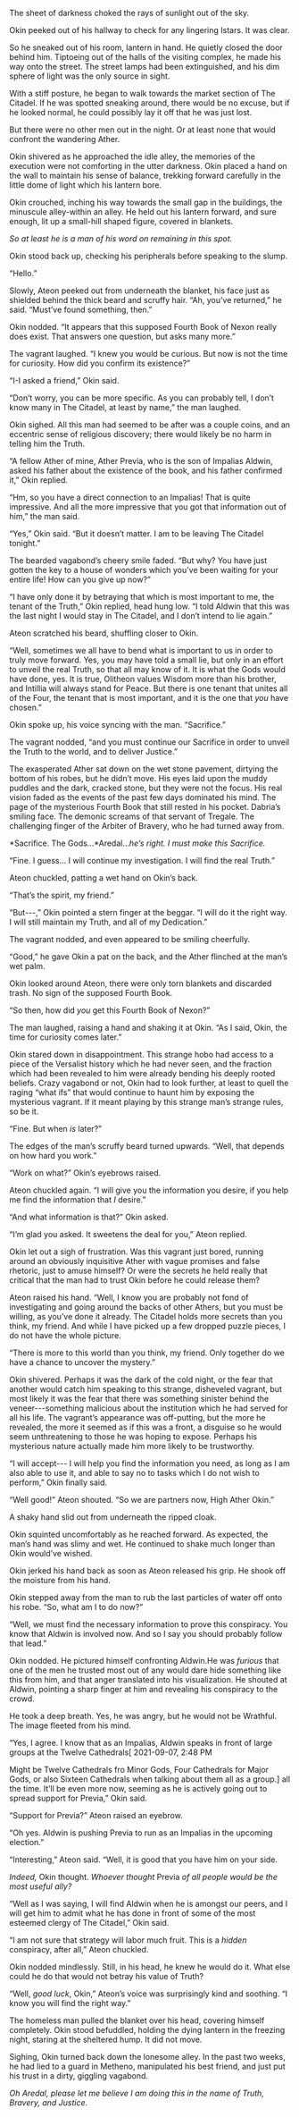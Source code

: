 The sheet of darkness choked the rays of sunlight out of the sky.

Okin peeked out of his hallway to check for any lingering Istars. It was clear.

So he sneaked out of his room, lantern in hand. He quietly closed the door behind him.  Tiptoeing out of the halls of the visiting complex, he made his way onto the street. The street lamps had been extinguished, and his dim sphere of light was the only source in sight.

With a stiff posture, he began to walk towards the market section of The Citadel. If he was spotted sneaking around, there would be no excuse, but if he looked normal, he could possibly lay it off that he was just lost.

But there were no other men out in the night. Or at least none that would confront the wandering Ather. 

Okin shivered as he approached the idle alley, the memories of the execution were not comforting in the utter darkness. Okin placed a hand on the wall to maintain his sense of balance, trekking forward carefully in the little dome of light which his lantern bore.

Okin crouched, inching his way towards the small gap in the buildings, the minuscule alley-within an alley. He held out his lantern forward, and sure enough, lit up a small-hill shaped figure, covered in blankets.

*So at least he is a man of his word on remaining in this spot.*

Okin stood back up, checking his peripherals before speaking to the slump.

“Hello.”

Slowly, Ateon peeked out from underneath the blanket, his face just as shielded behind the thick beard and scruffy hair. “Ah, you’ve returned,” he said. “Must’ve found something, then.”

Okin nodded. “It appears that this supposed Fourth Book of Nexon really does exist. That answers one question, but asks many more.”

The vagrant laughed. “I knew you would be curious. But now is not the time for curiosity. How did you confirm its existence?”

“I-I asked a friend,” Okin said.

“Don’t worry, you can be more specific. As you can probably tell, I don’t know many in The Citadel, at least by name,” the man laughed.

Okin sighed. All this man had seemed to be after was a couple coins, and an eccentric sense of religious discovery; there would likely be no harm in telling him the Truth.

“A fellow Ather of mine, Ather Previa, who is the son of Impalias Aldwin, asked his father about the existence of the book, and his father confirmed it,” Okin replied. 

“Hm, so you have a direct connection to an Impalias! That is quite impressive. And all the more impressive that you got that information out of him,” the man said.

“Yes,” Okin said. “But it doesn’t matter. I am to be leaving The Citadel tonight.”

The bearded vagabond’s cheery smile faded. “But why? You have just gotten the key to a house of wonders which you’ve been waiting for your entire life! How can you give up now?”

“I have only done it by betraying that which is most important to me, the tenant of the Truth,” Okin replied, head hung low. “I told Aldwin that this was the last night I would stay in The Citadel, and I don’t intend to lie again.”

Ateon scratched his beard, shuffling closer to Okin.

“Well, sometimes we all have to bend what is important to us in order to truly move forward. Yes, you may have told a small lie, but only in an effort to unveil the real Truth, so that all may know of it. It is what the Gods would have done, yes. It is true, Olitheon values Wisdom more than his brother, and Intillia will always stand for Peace. But there is one tenant that unites all of the Four, the tenant that is most important, and it is the one that *you* have chosen.”

Okin spoke up, his voice syncing with the man. “Sacrifice.”

The vagrant nodded, “and you must continue our Sacrifice in order to unveil the Truth to the world, and to deliver Justice.”

The exasperated Ather sat down on the wet stone pavement, dirtying the bottom of his robes, but he didn’t move.   His eyes laid upon the muddy puddles and the dark, cracked stone, but they were not the focus. His real vision faded as the events of the past few days dominated his mind. The page of the mysterious Fourth Book that still rested in his pocket. Dabria’s smiling face. The demonic screams of that servant of Tregale. The challenging finger of the Arbiter of Bravery, who he had turned away from. 

*Sacrifice. The Gods...*Aredal...*he’s right. I must make this Sacrifice.*

“Fine. I guess... I will continue my investigation. I will find the real Truth.”

Ateon chuckled, patting a wet hand on Okin’s back.

“That’s the spirit, my friend.”

“But---,” Okin pointed a stern finger at the beggar. “I will do it the right way. I will still maintain my Truth, and all of my Dedication.”

The vagrant nodded, and even appeared to be smiling cheerfully.

“Good,” he gave Okin a pat on the back, and the Ather flinched at the man’s wet palm.

Okin looked around Ateon, there were only torn blankets and discarded trash. No sign of the supposed Fourth Book.

“So then, how did *you* get this Fourth Book of Nexon?”

The man laughed, raising a hand and shaking it at Okin. “As I said, Okin, the time for curiosity comes later.”

Okin stared down in disappointment. This strange hobo had access to a piece of the Versalist history which he had never seen, and the fraction which had been revealed to him were already bending his deeply rooted beliefs. Crazy vagabond or not, Okin had to look further, at least to quell the raging “what ifs” that would continue to haunt him by exposing the mysterious vagrant. If it meant playing by this strange man’s strange rules, so be it.

“Fine. But when *is* later?”

The edges of the man’s scruffy beard turned upwards. “Well, that depends on how hard you work.”

“Work on what?” Okin’s eyebrows raised.

Ateon chuckled again. “I will give you the information you desire, if you help me find the information that *I* desire.”

“And what information is that?” Okin asked.

“I’m glad you asked. It sweetens the deal for you,” Ateon replied.

Okin let out a sigh of frustration. Was this vagrant just bored, running around an obviously inquisitive Ather with vague promises and false rhetoric, just to amuse himself? Or were the secrets he held really that critical that the man had to trust Okin before he could release them?

Ateon raised his hand. “Well, I know you are probably not fond of investigating and going around the backs of other Athers, but you must be willing, as you’ve done it already. The Citadel holds more secrets than you think, my friend. And while I have picked up a few dropped puzzle pieces, I do not have the whole picture.

“There is more to this world than you think, my friend. Only together do we have a chance to uncover the mystery.”

Okin shivered. Perhaps it was the dark of the cold night, or the fear that another would catch him speaking to this strange, disheveled vagrant, but most likely it was the fear that there was something sinister behind the veneer---something malicious about the institution which he had served for all his life. The vagrant’s appearance was off-putting, but the more he revealed, the more it seemed as if this was a front, a disguise so he would seem unthreatening to those he was hoping to expose. Perhaps his mysterious nature actually made him more likely to be trustworthy.

“I will accept--- I will help you find the information you need, as long as I am also able to use it, and able to say no to tasks which I do not wish to perform,” Okin finally said. 

“Well good!” Ateon shouted. “So we are partners now, High Ather Okin.” 

A shaky hand slid out from underneath the ripped cloak. 

Okin squinted uncomfortably as he reached forward.  As expected, the man’s hand was slimy and wet. He continued to shake much longer than Okin would’ve wished.

Okin jerked his hand back as soon as Ateon released his grip. He shook off the moisture from his hand.

Okin stepped away from the man to rub the last particles of water off onto his robe. “So, what am I to do now?”

“Well, we must find the necessary information to prove this conspiracy. You know that Aldwin is involved now. And so I say you should probably follow that lead.”

Okin nodded. He pictured himself confronting Aldwin.He was *furious* that one of the men he trusted most out of any would dare hide something like this from him, and that anger translated into his visualization. He shouted at Aldwin, pointing a sharp finger at him and revealing his conspiracy to the crowd. 

He took a deep breath. Yes, he was angry, but he would not be Wrathful. The image fleeted from his mind.

“Yes, I agree. I know that as an Impalias, Aldwin speaks in front of large groups at the Twelve Cathedrals\[ 2021-09-07, 2:48 PM

Might be Twelve Cathedrals fro Minor Gods, Four Cathedrals for Major Gods, or also Sixteen Cathedrals when talking about them all as a group.\] all the time. It’ll be even more now, seeming as he is actively going out to spread support for Previa,” Okin said.

“Support for Previa?” Ateon raised an eyebrow.

“Oh yes. Aldwin is pushing Previa to run as an Impalias in the upcoming election.”

“Interesting,” Ateon said. “Well, it is good that you have him on your side.

*Indeed,* Okin thought. *Whoever thought* Previa *of all people would be the most useful ally?*

“Well as I was saying, I will find Aldwin when he is amongst our peers, and I will get him to admit what he has done in front of some of the most esteemed clergy of The Citadel,” Okin said.

“I am not sure that strategy will labor much fruit. This is a *hidden* conspiracy, after all,” Ateon chuckled.

Okin nodded mindlessly. Still, in his head, he knew he would do it. What else could he do that would not betray his value of Truth?

“Well, *good luck*, Okin,” Ateon’s voice was surprisingly kind and soothing. “I know you will find the right way.”

The homeless man pulled the blanket over his head, covering himself completely. Okin stood befuddled, holding the dying lantern in the freezing night, staring at the sheltered hump. It did not move.

Sighing, Okin turned back down the lonesome alley. In the past two weeks, he had lied to a guard in Metheno, manipulated his best friend, and just put his trust in a dirty, giggling vagabond.

*Oh Aredal, please let me believe I am doing this in the name of Truth, Bravery, and Justice.*





